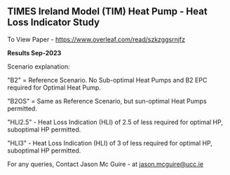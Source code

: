 ## TIMES Ireland Model (TIM) Heat Pump - Heat Loss Indicator Study

To View Paper - https://www.overleaf.com/read/szkzggsrnjfz

**Results Sep-2023**

Scenario explanation:

"B2" = Reference Scenario. No Sub-optimal Heat Pumps and B2 EPC required for Optimal Heat Pump. 

"B2OS" = Same as Reference Scenario, but sun-optimal Heat Pumps permitted. 

"HLI2.5" - Heat Loss Indication (HLI) of 2.5 of less required for optimal HP, suboptimal HP permitted. 

"HLI3" - Heat Loss Indication (HLI) of 3 of less required for optimal HP, suboptimal HP permitted. 

For any queries, Contact Jason Mc Guire - at jason.mcguire@ucc.ie










